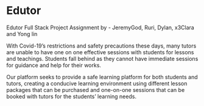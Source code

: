 # Edutor
Edutor Full Stack Project Assignment by - JeremyGod, Ruri, Dylan, x3Clara and Yong lin

With Covid-19’s restrictions and safety precautions these days, many tutors are unable to have one on one effective sessions with students for lessons and teachings. Students fall behind as they cannot have immediate sessions for guidance and help for their works.

Our platform seeks to provide a safe learning platform for both students and tutors, creating a conducive learning environment using different lesson packages that can be purchased and one-on-one sessions that can be booked with tutors for the students’ learning needs.
